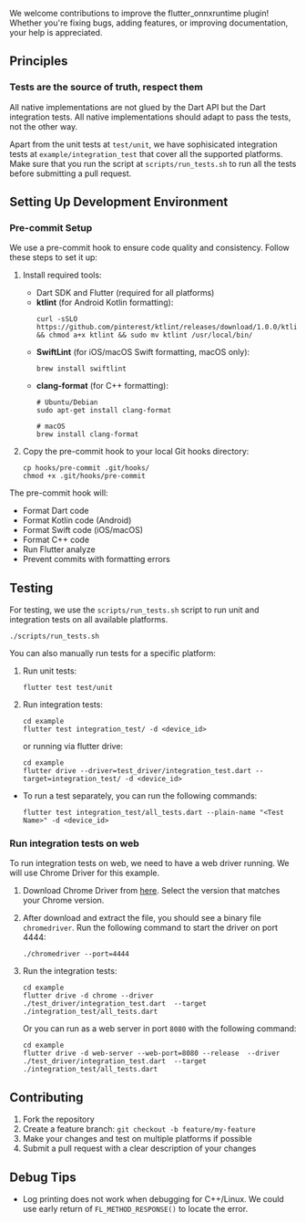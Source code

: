 
We welcome contributions to improve the flutter_onnxruntime plugin! Whether you're fixing bugs, adding features, or improving documentation, your help is appreciated.

## Principles

### Tests are the source of truth, respect them

All native implementations are not glued by the Dart API but the Dart integration tests. All native implementations should adapt to pass the tests, not the other way.

Apart from the unit tests at `test/unit`, we have sophisicated integration tests at `example/integration_test` that cover all the supported platforms. Make sure that you run the script at `scripts/run_tests.sh` to run all the tests before submitting a pull request.

## Setting Up Development Environment

### Pre-commit Setup
We use a pre-commit hook to ensure code quality and consistency. Follow these steps to set it up:

1. Install required tools:
   - Dart SDK and Flutter (required for all platforms)
   - **ktlint** (for Android Kotlin formatting):
     ```
     curl -sSLO https://github.com/pinterest/ktlint/releases/download/1.0.0/ktlint && chmod a+x ktlint && sudo mv ktlint /usr/local/bin/
     ```
   - **SwiftLint** (for iOS/macOS Swift formatting, macOS only):
     ```
     brew install swiftlint
     ```
   - **clang-format** (for C++ formatting):
     ```
     # Ubuntu/Debian
     sudo apt-get install clang-format
     
     # macOS
     brew install clang-format
     ```

2. Copy the pre-commit hook to your local Git hooks directory:
   ```
   cp hooks/pre-commit .git/hooks/
   chmod +x .git/hooks/pre-commit
   ```

The pre-commit hook will:
- Format Dart code
- Format Kotlin code (Android)
- Format Swift code (iOS/macOS)
- Format C++ code
- Run Flutter analyze
- Prevent commits with formatting errors

## Testing

For testing, we use the `scripts/run_tests.sh` script to run unit and integration tests on all available platforms.

```
./scripts/run_tests.sh
```

You can also manually run tests for a specific platform:

1. Run unit tests:
    ```
    flutter test test/unit
    ```
2. Run integration tests:
    ```
    cd example
    flutter test integration_test/ -d <device_id>
    ```
    or running via flutter drive:
    ```
    cd example
    flutter drive --driver=test_driver/integration_test.dart --target=integration_test/ -d <device_id>
    ```
  * To run a test separately, you can run the following commands:
    ```
    flutter test integration_test/all_tests.dart --plain-name "<Test Name>" -d <device_id>
    ```

### Run integration tests on web
To run integration tests on web, we need to have a web driver running. We will use Chrome Driver for this example.

1. Download Chrome Driver from [here](https://googlechromelabs.github.io/chrome-for-testing/). Select the version that matches your Chrome version.

2. After download and extract the file, you should see a binary file `chromedriver`. Run the following command to start the driver on port 4444:
    ```
    ./chromedriver --port=4444
    ```

3. Run the integration tests:
    ```
    cd example
    flutter drive -d chrome --driver ./test_driver/integration_test.dart  --target ./integration_test/all_tests.dart
    ```
    Or you can run as a web server in port `8080` with the following command:
    ```
    cd example
    flutter drive -d web-server --web-port=8080 --release  --driver ./test_driver/integration_test.dart  --target ./integration_test/all_tests.dart
    ```

## Contributing
1. Fork the repository
2. Create a feature branch: `git checkout -b feature/my-feature`
3. Make your changes and test on multiple platforms if possible
4. Submit a pull request with a clear description of your changes

## Debug Tips
* Log printing does not work when debugging for C++/Linux. We could use early return of `FL_METHOD_RESPONSE()` to locate the error.
